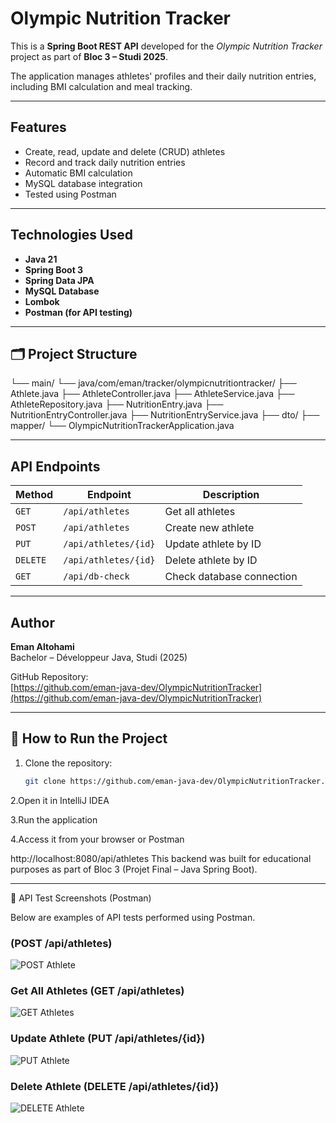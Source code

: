 #  Olympic Nutrition Tracker

This is a **Spring Boot REST API** developed for the *Olympic Nutrition Tracker* project as part of **Bloc 3 – Studi 2025**.

The application manages athletes' profiles and their daily nutrition entries, including BMI calculation and meal tracking.

---

##  Features

- Create, read, update and delete (CRUD) athletes  
- Record and track daily nutrition entries  
- Automatic BMI calculation  
- MySQL database integration  
- Tested using Postman  

---

##  Technologies Used

- **Java 21**
- **Spring Boot 3**
- **Spring Data JPA**
- **MySQL Database**
- **Lombok**
- **Postman (for API testing)**

---

## 🗂️ Project Structure


└── main/
└── java/com/eman/tracker/olympicnutritiontracker/
├── Athlete.java
├── AthleteController.java
├── AthleteService.java
├── AthleteRepository.java
├── NutritionEntry.java
├── NutritionEntryController.java
├── NutritionEntryService.java
├── dto/
├── mapper/
└── OlympicNutritionTrackerApplication.java

---

##  API Endpoints

| Method | Endpoint | Description |
|---------|-----------|-------------|
| `GET` | `/api/athletes` | Get all athletes |
| `POST` | `/api/athletes` | Create new athlete |
| `PUT` | `/api/athletes/{id}` | Update athlete by ID |
| `DELETE` | `/api/athletes/{id}` | Delete athlete by ID |
| `GET` | `/api/db-check` | Check database connection |

---

##  Author

**Eman Altohami**  
Bachelor – Développeur Java, Studi (2025)

GitHub Repository:  
 [https://github.com/eman-java-dev/OlympicNutritionTracker](https://github.com/eman-java-dev/OlympicNutritionTracker)

---

## 🏁 How to Run the Project

1. Clone the repository:
   ```bash
   git clone https://github.com/eman-java-dev/OlympicNutritionTracker.git

2.Open it in IntelliJ IDEA

3.Run the application

4.Access it from your browser or Postman

http://localhost:8080/api/athletes
This backend was built for educational purposes as part of Bloc 3 (Projet Final – Java Spring Boot).

---

 📸 API Test Screenshots (Postman)

Below are examples of API tests performed using Postman.

###   (POST /api/athletes)
![POST Athlete](./screenshots/N.png)

###  Get All Athletes (GET /api/athletes)
![GET Athletes](./screenshots/N1.png)

###  Update Athlete (PUT /api/athletes/{id})
![PUT Athlete](./screenshots/N2.png)

###  Delete Athlete (DELETE /api/athletes/{id})
![DELETE Athlete](./screenshots/N3.png)


